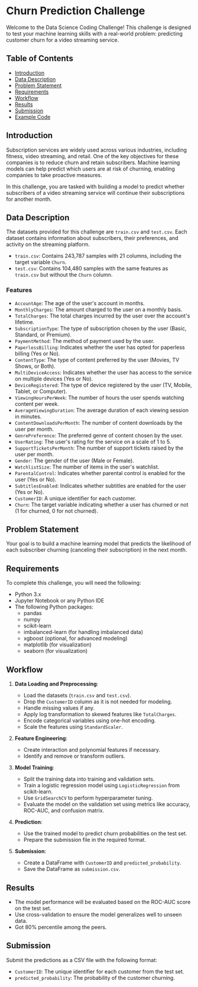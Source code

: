 
# Churn Prediction Challenge

Welcome to the Data Science Coding Challenge! This challenge is designed to test your machine learning skills with a real-world problem: predicting customer churn for a video streaming service.

## Table of Contents
- [Introduction](#introduction)
- [Data Description](#data-description)
- [Problem Statement](#problem-statement)
- [Requirements](#requirements)
- [Workflow](#workflow)
- [Results](#results)
- [Submission](#submission)
- [Example Code](#example-code)

## Introduction
Subscription services are widely used across various industries, including fitness, video streaming, and retail. One of the key objectives for these companies is to reduce churn and retain subscribers. Machine learning models can help predict which users are at risk of churning, enabling companies to take proactive measures.

In this challenge, you are tasked with building a model to predict whether subscribers of a video streaming service will continue their subscriptions for another month.

## Data Description
The datasets provided for this challenge are `train.csv` and `test.csv`. Each dataset contains information about subscribers, their preferences, and activity on the streaming platform.

- `train.csv`: Contains 243,787 samples with 21 columns, including the target variable `Churn`.
- `test.csv`: Contains 104,480 samples with the same features as `train.csv` but without the `Churn` column.

### Features
- `AccountAge`: The age of the user's account in months.
- `MonthlyCharges`: The amount charged to the user on a monthly basis.
- `TotalCharges`: The total charges incurred by the user over the account's lifetime.
- `SubscriptionType`: The type of subscription chosen by the user (Basic, Standard, or Premium).
- `PaymentMethod`: The method of payment used by the user.
- `PaperlessBilling`: Indicates whether the user has opted for paperless billing (Yes or No).
- `ContentType`: The type of content preferred by the user (Movies, TV Shows, or Both).
- `MultiDeviceAccess`: Indicates whether the user has access to the service on multiple devices (Yes or No).
- `DeviceRegistered`: The type of device registered by the user (TV, Mobile, Tablet, or Computer).
- `ViewingHoursPerWeek`: The number of hours the user spends watching content per week.
- `AverageViewingDuration`: The average duration of each viewing session in minutes.
- `ContentDownloadsPerMonth`: The number of content downloads by the user per month.
- `GenrePreference`: The preferred genre of content chosen by the user.
- `UserRating`: The user's rating for the service on a scale of 1 to 5.
- `SupportTicketsPerMonth`: The number of support tickets raised by the user per month.
- `Gender`: The gender of the user (Male or Female).
- `WatchlistSize`: The number of items in the user's watchlist.
- `ParentalControl`: Indicates whether parental control is enabled for the user (Yes or No).
- `SubtitlesEnabled`: Indicates whether subtitles are enabled for the user (Yes or No).
- `CustomerID`: A unique identifier for each customer.
- `Churn`: The target variable indicating whether a user has churned or not (1 for churned, 0 for not churned).

## Problem Statement
Your goal is to build a machine learning model that predicts the likelihood of each subscriber churning (canceling their subscription) in the next month.

## Requirements
To complete this challenge, you will need the following:
- Python 3.x
- Jupyter Notebook or any Python IDE
- The following Python packages:
  - pandas
  - numpy
  - scikit-learn
  - imbalanced-learn (for handling imbalanced data)
  - xgboost (optional, for advanced modeling)
  - matplotlib (for visualization)
  - seaborn (for visualization)

## Workflow
1. **Data Loading and Preprocessing**:
    - Load the datasets (`train.csv` and `test.csv`).
    - Drop the `CustomerID` column as it is not needed for modeling.
    - Handle missing values if any.
    - Apply log transformation to skewed features like `TotalCharges`.
    - Encode categorical variables using one-hot encoding.
    - Scale the features using `StandardScaler`.

2. **Feature Engineering**:
    - Create interaction and polynomial features if necessary.
    - Identify and remove or transform outliers.

3. **Model Training**:
    - Split the training data into training and validation sets.
    - Train a logistic regression model using `LogisticRegression` from scikit-learn.
    - Use `GridSearchCV` to perform hyperparameter tuning.
    - Evaluate the model on the validation set using metrics like accuracy, ROC-AUC, and confusion matrix.

4. **Prediction**:
    - Use the trained model to predict churn probabilities on the test set.
    - Prepare the submission file in the required format.

5. **Submission**:
    - Create a DataFrame with `CustomerID` and `predicted_probability`.
    - Save the DataFrame as `submission.csv`.

## Results
- The model performance will be evaluated based on the ROC-AUC score on the test set.
- Use cross-validation to ensure the model generalizes well to unseen data.
- Got 80% percentile among the peers. 

## Submission
Submit the predictions as a CSV file with the following format:
- `CustomerID`: The unique identifier for each customer from the test set.
- `predicted_probability`: The probability of the customer churning.
